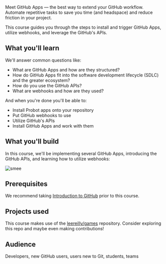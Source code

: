 Meet GitHub Apps — the best way to extend your GitHub workflow. Automate repetitive tasks to save you time (and headspace) and reduce friction in your project.


This course guides you through the steps to install and trigger GitHub Apps, utilize webhooks, and leverage the GitHub's APIs. 

## What you'll learn

We'll answer common questions like:
- What are GitHub Apps and how are they structured?
- How do GitHub Apps fit into the software development lifecycle (SDLC) and the greater ecosystem?
- How do you use the GitHub APIs?
- What are webhooks and how are they used?

And when you're done you'll be able to:
- Install Probot apps onto your repository
- Put GitHub webhooks to use
- Utilize GitHub's APIs
- Install GitHub Apps and work with them


## What you'll build
In this course, we'll be implementing several GitHub Apps, introducing the GitHub APIs, and learning how to utilize webhooks:

![smee](https://user-images.githubusercontent.com/57373296/75803842-125a6380-5d4d-11ea-9bef-8b317d1ab300.gif)


## Prerequisites
We recommend taking [Introduction to GitHub](https://lab.github.com/githubtraining/introduction-to-github) prior to this course. 

## Projects used
This course makes use of the [leereilly/games](https://github.com/leereilly/games) repository.  Consider exploring this repo and maybe even making contributions!


## Audience

Developers, new GitHub users, users new to Git, students, teams
